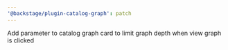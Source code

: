 ```yaml
---
'@backstage/plugin-catalog-graph': patch
---
```


Add parameter to catalog graph card to limit graph depth when view graph is clicked

